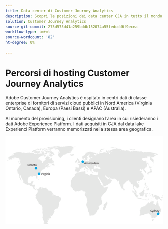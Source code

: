 ```yaml
---
title: Data center di Customer Journey Analytics
description: Scopri le posizioni dei data center CJA in tutto il mondo.
solution: Customer Journey Analytics
source-git-commit: 275d575d41a259bddb152074a55fedcdd6f9ecea
workflow-type: tm+mt
source-wordcount: '82'
ht-degree: 0%

---
```



# Percorsi di hosting Customer Journey Analytics

Adobe Customer Journey Analytics è ospitato in centri dati di classe enterprise di fornitori di servizi cloud pubblici in Nord America (Virginia Ontario, Canada), Europa (Paesi Bassi) e APAC (Australia).

Al momento del provisioning, i clienti designano l’area in cui risiederanno i dati Adobe Experience Platform. I dati acquisiti in CJA dal data lake Experienci Platform verranno memorizzati nella stessa area geografica.

![Data center CJA](assets/data-centers.png)